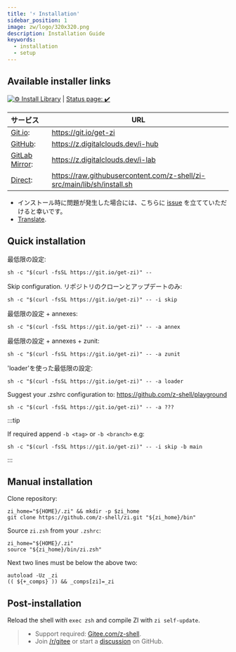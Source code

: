 ```yaml
---
title: '⚡️ Installation'
sidebar_position: 1
image: zw/logo/320x320.png
description: Installation Guide
keywords:
  - installation
  - setup
---
```


## Available installer links

[![⚙️ Install Library][1]][2] | [Status page: :heavy_check_mark:](https://status.zshell.dev/)

| サービス                | URL                                                                       |
|:------------------- | ------------------------------------------------------------------------- |
| [Git.io][3]:        | <https://git.io/get-zi>                                                   |
| [GitHub][4]:        | <https://z.digitalclouds.dev/i-hub>                                       |
| [GitLab Mirror][5]: | <https://z.digitalclouds.dev/i-lab>                                       |
| [Direct][6]:        | <https://raw.githubusercontent.com/z-shell/zi-src/main/lib/sh/install.sh> |

- インストール時に問題が発生した場合には、こちらに [issue][7] を立てていただけると幸いです。
- [Translate](https://digitalclouds.crowdin.com/z-shell).

## Quick installation

最低限の設定:

```shell
sh -c "$(curl -fsSL https://git.io/get-zi)" --
```

Skip configuration. リポジトリのクローンとアップデートのみ:

```shell
sh -c "$(curl -fsSL https://git.io/get-zi)" -- -i skip
```

最低限の設定 + annexes:

```shell
sh -c "$(curl -fsSL https://git.io/get-zi)" -- -a annex
```

最低限の設定 + annexes + zunit:

```shell
sh -c "$(curl -fsSL https://git.io/get-zi)" -- -a zunit
```

'loader'を使った最低限の設定:

```shell
sh -c "$(curl -fsSL https://git.io/get-zi)" -- -a loader
```

Suggest your .zshrc configuration to: <https://github.com/z-shell/playground>

```shell
sh -c "$(curl -fsSL https://git.io/get-zi)" -- -a ???
```

:::tip

If required append `-b <tag>` or `-b <branch>` e.g:

```shell
sh -c "$(curl -fsSL https://git.io/get-zi)" -- -i skip -b main
```

:::

## Manual installation

Clone repository:

```shell
zi_home="${HOME}/.zi" && mkdir -p $zi_home
git clone https://github.com/z-shell/zi.git "${zi_home}/bin"
```

Source `zi.zsh` from your `.zshrc`:

```shell
zi_home="${HOME}/.zi"
source "${zi_home}/bin/zi.zsh"
```

Next two lines must be below the above two:

```shell
autoload -Uz _zi
(( ${+_comps} )) && _comps[zi]=_zi
```

## Post-installation

Reload the shell with `exec zsh` and compile ZI with `zi self-update`.

> - Support required: [Gitee.com/z-shell](https://gitee.com/z-shell).
> - Join [/r/gitee](https://www.reddit.com/r/gitee/) or start a [discussion](https://github.com/orgs/z-shell/discussions/new) on GitHub.

[1]: https://github.com/z-shell/zi-src/actions/workflows/check-sh.yml/badge.svg?branch=main
[2]: https://github.com/z-shell/zi-src/actions/workflows/check-sh.yml
[3]: https://git.io/get-zi
[4]: https://z.digitalclouds.dev/i-hub
[5]: https://z.digitalclouds.dev/i-lab
[6]: https://raw.githubusercontent.com/z-shell/zi-src/main/lib/sh/install.sh
[7]: https://github.com/z-shell/zi/issues/new/choose

